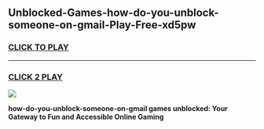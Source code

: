 
## Unblocked-Games-how-do-you-unblock-someone-on-gmail-Play-Free-xd5pw
<h3>
<a href="https://premium76.site?title=how-do-you-unblock-someone-on-gmail&ref=21A">CLICK TO PLAY</a></h3>
<hr>

<h3>
<a href="https://premium76.site?title=how-do-you-unblock-someone-on-gmail&ref=21A">CLICK 2 PLAY</a>
  
</h3>

<a href="https://premium76.site?title=how-do-you-unblock-someone-on-gmail&ref=21A"><img src="https://clearcache.store/games.png"></a>


**how-do-you-unblock-someone-on-gmail games unblocked: Your Gateway to Fun and Accessible Online Gaming**
